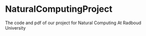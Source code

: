 # NaturalComputingProject
The code and pdf of our project for Natural Computing At Radboud University
